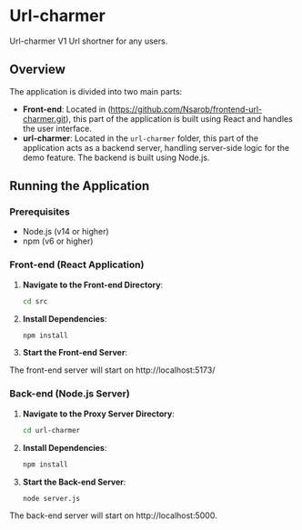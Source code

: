 # Url-charmer
Url-charmer V1
Url shortner for any users.

## Overview
The application is divided into two main parts:
- **Front-end**: Located in (https://github.com/Nsarob/frontend-url-charmer.git), this part of the application is built using React and handles the user interface.
- **url-charmer**: Located in the `url-charmer` folder, this part of the application acts as a backend server, handling server-side logic for the demo feature. The backend is built using Node.js.

## Running the Application

### Prerequisites
- Node.js (v14 or higher)
- npm (v6 or higher)

### Front-end (React Application)

1. **Navigate to the Front-end Directory**:
   ```sh
   cd src

2. **Install Dependencies**:
   ```sh
   npm install

3. **Start the Front-end Server**:

The front-end server will start on http://localhost:5173/

### Back-end (Node.js Server)

1. **Navigate to the Proxy Server Directory**:
   ```sh
   cd url-charmer

2. **Install Dependencies**:
   ```sh
   npm install 

3. **Start the Back-end Server**:
   ```sh
   node server.js 

The back-end server will start on http://localhost:5000.
